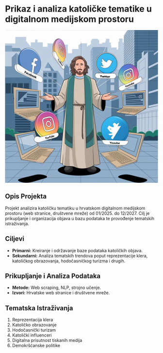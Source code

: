 # Prikaz i analiza katoličke tematike u digitalnom medijskom prostoru


![Project Logo](photo_.jpg)


## Opis Projekta
Projekt analizira katoličku tematiku u hrvatskom digitalnom medijskom prostoru (web stranice, društvene mreže) od 01/2025. do 12/2027. Cilj je prikupljanje i organizacija objava u bazu podataka te provođenje tematskih istraživanja.

## Ciljevi
- **Primarni:** Kreiranje i održavanje baze podataka katoličkih objava.
- **Sekundarni:** Analiza tematskih trendova poput reprezentacije klera, katoličkog obrazovanja, hodočasničkog turizma i drugih.

## Prikupljanje i Analiza Podataka
- **Metode:** Web scraping, NLP, strojno učenje.
- **Izvori:** Hrvatske web stranice i društvene mreže.

## Tematska Istraživanja
1. Reprezentacija klera
2. Katoličko obrazovanje
3. Hodočasnički turizam
4. Katolički influenceri
5. Digitalna prisutnost tiskanih medija
6. Demokršćanske politike




